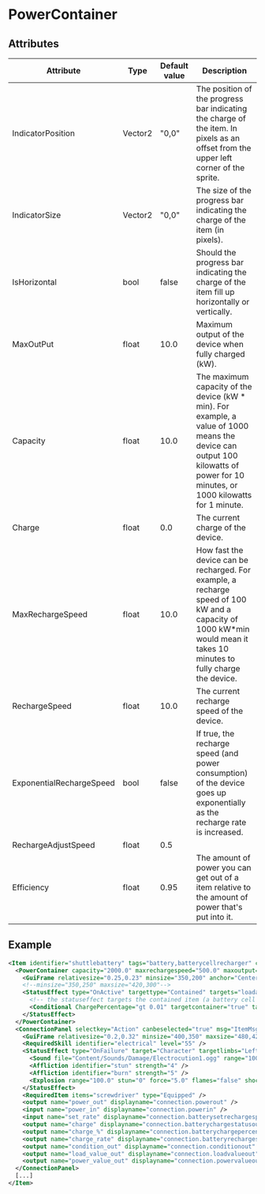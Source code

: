 # PowerContainer


## Attributes

| Attribute|Type|Default value|Description |
| ---|---|---|--- |
| IndicatorPosition|Vector2|"0,0"|The position of the progress bar indicating the charge of the item. In pixels as an offset from the upper left corner of the sprite. |
| IndicatorSize|Vector2|"0,0"|The size of the progress bar indicating the charge of the item (in pixels). |
| IsHorizontal|bool|false|Should the progress bar indicating the charge of the item fill up horizontally or vertically. |
| MaxOutPut|float|10.0|Maximum output of the device when fully charged (kW). |
| Capacity|float|10.0|The maximum capacity of the device (kW * min). For example, a value of 1000 means the device can output 100 kilowatts of power for 10 minutes, or 1000 kilowatts for 1 minute. |
| Charge|float|0.0|The current charge of the device. |
| MaxRechargeSpeed|float|10.0|How fast the device can be recharged. For example, a recharge speed of 100 kW and a capacity of 1000 kW*min would mean it takes 10 minutes to fully charge the device. |
| RechargeSpeed|float|10.0|The current recharge speed of the device. |
| ExponentialRechargeSpeed|bool|false|If true, the recharge speed (and power consumption) of the device goes up exponentially as the recharge rate is increased. |
| RechargeAdjustSpeed|float|0.5| |
| Efficiency|float|0.95|The amount of power you can get out of a item relative to the amount of power that's put into it. |



## Example
```xml
<Item identifier="shuttlebattery" tags="battery,batterycellrecharger" category="Electrical,Machine" Scale="0.5" damagedbyexplosions="false">
  <PowerContainer capacity="2000.0" maxrechargespeed="500.0" maxoutput="1000.0" canbeselected="true" indicatorposition="21,12" indicatorsize="54,35" ishorizontal="true" msg="ItemMsgInteractSelect">
    <GuiFrame relativesize="0.25,0.23" minsize="350,200" anchor="Center" style="ItemUI" />
    <!--minsize="350,250" maxsize="420,300"-->
    <StatusEffect type="OnActive" targettype="Contained" targets="loadable" Condition="2.0">
      <!-- the statuseffect targets the contained item (a battery cell that's being charged), but the conditional targets the container (this battery) -->
      <Conditional ChargePercentage="gt 0.01" targetcontainer="true" targetitemcomponent="PowerContainer" />
    </StatusEffect>
  </PowerContainer>
  <ConnectionPanel selectkey="Action" canbeselected="true" msg="ItemMsgRewireScrewdriver" hudpriority="10">
    <GuiFrame relativesize="0.2,0.32" minsize="400,350" maxsize="480,420" anchor="Center" style="ConnectionPanel" />
    <RequiredSkill identifier="electrical" level="55" />
    <StatusEffect type="OnFailure" target="Character" targetlimbs="LeftHand,RightHand">
      <Sound file="Content/Sounds/Damage/Electrocution1.ogg" range="1000" />
      <Affliction identifier="stun" strength="4" />
      <Affliction identifier="burn" strength="5" />
      <Explosion range="100.0" stun="0" force="5.0" flames="false" shockwave="false" sparks="true" underwaterbubble="false" />
    </StatusEffect>
    <RequiredItem items="screwdriver" type="Equipped" />
    <output name="power_out" displayname="connection.powerout" />
    <input name="power_in" displayname="connection.powerin" />
    <input name="set_rate" displayname="connection.batterysetrechargespeed" />
    <output name="charge" displayname="connection.batterychargestatusout" />
    <output name="charge_%" displayname="connection.batterychargepercentage" />
    <output name="charge_rate" displayname="connection.batteryrechargespeedout" />
    <output name="condition_out" displayname="connection.conditionout" />
    <output name="load_value_out" displayname="connection.loadvalueout" />
    <output name="power_value_out" displayname="connection.powervalueout" />
  </ConnectionPanel>
  [...]
</Item>
```

